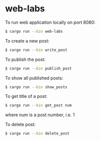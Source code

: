 # web-labs

To run web application locally on port 8080:
```sh
$ cargo run --bin web-labs
```

To create a new post:
```sh
$ cargo run --bin write_post
```

To publish the post:
```sh
$ cargo run --bin publish_post
```

To show all published posts:
```sh
$ cargo run --bin show_posts
```

To get title of a post:
```sh
$ cargo run --bin get_post num
```
where num is a post number, i.e. 1

To delete post:
```sh
$ cargo run --bin delete_post
```

